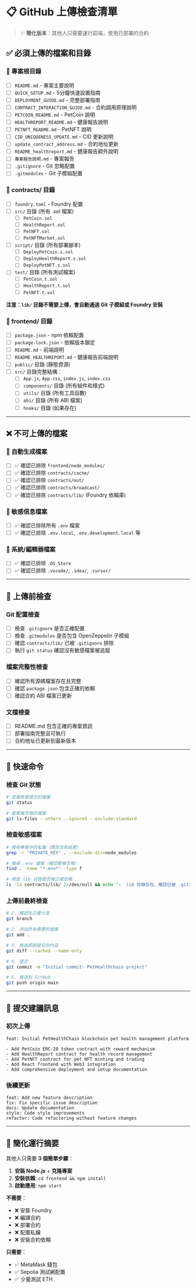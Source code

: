 # 📋 GitHub 上傳檢查清單

> ✨ **簡化版本**：其他人只需要運行前端，使用已部署的合約

## ✅ 必須上傳的檔案和目錄

### 📂 專案根目錄
- [ ] `README.md` - 專案主要說明
- [ ] `QUICK_SETUP.md` - 5分鐘快速設置指南
- [ ] `DEPLOYMENT_GUIDE.md` - 完整部署指南
- [ ] `CONTRACT_INTERACTION_GUIDE.md` - 合約調用原理說明
- [ ] `PETCOIN_README.md` - PetCoin 說明
- [ ] `HEALTHREPORT_README.md` - 健康報告說明  
- [ ] `PETNFT_README.md` - PetNFT 說明
- [ ] `CID_UNIQUENESS_UPDATE.md` - CID 更新說明
- [ ] `update_contract_address.md` - 合約地址更新
- [ ] `README_healthreport.md` - 健康報告額外說明
- [ ] `專案報告說明.md` - 專案報告
- [ ] `.gitignore` - Git 忽略配置
- [ ] `.gitmodules` - Git 子模組配置

### 📂 contracts/ 目錄
- [ ] `foundry.toml` - Foundry 配置
- [ ] `src/` 目錄 (所有 .sol 檔案)
  - [ ] `PetCoin.sol`
  - [ ] `HealthReport.sol` 
  - [ ] `PetNFT.sol`
  - [ ] `PetNFTMarket.sol`
- [ ] `script/` 目錄 (所有部署腳本)
  - [ ] `DeployPetCoin.s.sol`
  - [ ] `DeployHealthReport.s.sol`
  - [ ] `DeployPetNFT.s.sol`
- [ ] `test/` 目錄 (所有測試檔案)
  - [ ] `PetCoin.t.sol`
  - [ ] `HealthReport.t.sol`
  - [ ] `PetNFT.t.sol`

**注意：`lib/` 目錄不需要上傳，會自動通過 Git 子模組或 Foundry 安裝**

### 📂 frontend/ 目錄
- [ ] `package.json` - npm 依賴配置
- [ ] `package-lock.json` - 依賴版本鎖定
- [ ] `README.md` - 前端說明
- [ ] `README_HEALTHREPORT.md` - 健康報告前端說明
- [ ] `public/` 目錄 (靜態資源)
- [ ] `src/` 目錄完整結構：
  - [ ] `App.js`, `App.css`, `index.js`, `index.css`
  - [ ] `components/` 目錄 (所有組件和樣式)
  - [ ] `utils/` 目錄 (所有工具函數)
  - [ ] `abi/` 目錄 (所有 ABI 檔案)
  - [ ] `hooks/` 目錄 (如果存在)

---

## ❌ 不可上傳的檔案

### 🚫 自動生成檔案
- [ ] ✅ 確認已排除 `frontend/node_modules/`
- [ ] ✅ 確認已排除 `contracts/cache/`
- [ ] ✅ 確認已排除 `contracts/out/`
- [ ] ✅ 確認已排除 `contracts/broadcast/`
- [ ] ✅ 確認已排除 `contracts/lib/` (Foundry 依賴庫)

### 🚫 敏感信息檔案  
- [ ] ✅ 確認已排除所有 `.env` 檔案
- [ ] ✅ 確認已排除 `.env.local`, `.env.development.local` 等

### 🚫 系統/編輯器檔案
- [ ] ✅ 確認已排除 `.DS_Store`
- [ ] ✅ 確認已排除 `.vscode/`, `.idea/`, `.cursor/`

---

## 🔧 上傳前檢查

### Git 配置檢查
- [ ] 檢查 `.gitignore` 是否正確配置
- [ ] 檢查 `.gitmodules` 是否包含 OpenZeppelin 子模組
- [ ] 確認 `contracts/lib/` 已被 `.gitignore` 排除
- [ ] 執行 `git status` 確認沒有敏感檔案被追蹤

### 檔案完整性檢查
- [ ] 確認所有源碼檔案存在且完整
- [ ] 確認 `package.json` 包含正確的依賴
- [ ] 確認合約 ABI 檔案已更新

### 文檔檢查
- [ ] README.md 包含正確的專案資訊
- [ ] 部署指南完整且可執行
- [ ] 合約地址已更新到最新版本

---

## 🚀 快速命令

### 檢查 Git 狀態
```bash
# 查看將要提交的檔案
git status

# 查看被忽略的檔案
git ls-files --others --ignored --exclude-standard
```

### 檢查敏感檔案
```bash
# 搜尋專案中的私鑰（應該沒有結果）
grep -r "PRIVATE_KEY" . --exclude-dir=node_modules

# 搜尋 .env 檔案（確認都被忽略）
find . -name "*.env*" -type f

# 檢查 lib 目錄是否被正確忽略
ls -la contracts/lib/ 2>/dev/null && echo "⚠️  lib 目錄存在，確認已被 .gitignore 排除" || echo "✅ lib 目錄不存在或被忽略"
```

### 上傳前最終檢查
```bash
# 1. 確認在正確分支
git branch

# 2. 添加所有需要的檔案
git add .

# 3. 檢查即將提交的內容
git diff --cached --name-only

# 4. 提交
git commit -m "Initial commit: PetHealthChain project"

# 5. 推送到 GitHub
git push origin main
```

---

## 📝 提交建議訊息

### 初次上傳
```
feat: Initial PetHealthChain blockchain pet health management platform

- Add PetCoin ERC-20 token contract with reward mechanism
- Add HealthReport contract for health record management  
- Add PetNFT contract for pet NFT minting and trading
- Add React frontend with Web3 integration
- Add comprehensive deployment and setup documentation
```

### 後續更新
```
feat: Add new feature description
fix: Fix specific issue description  
docs: Update documentation
style: Code style improvements
refactor: Code refactoring without feature changes
```

---

## 🎯 簡化運行摘要

其他人只需要 **3 個簡單步驟**：

1. **安裝 Node.js** + **克隆專案**
2. **安裝依賴**: `cd frontend && npm install`  
3. **啟動應用**: `npm start`

**不需要**：
- ❌ 安裝 Foundry
- ❌ 編譯合約
- ❌ 部署合約
- ❌ 配置私鑰
- ❌ 安裝合約依賴

**只需要**：
- ✅ MetaMask 錢包
- ✅ Sepolia 測試網配置
- ✅ 少量測試 ETH 